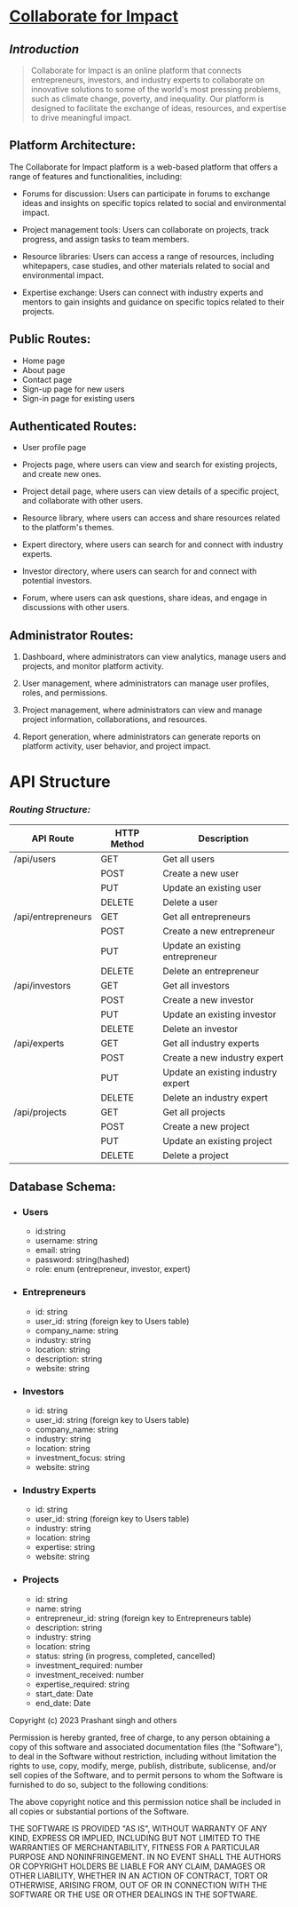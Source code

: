 # <u>Collaborate for Impact</u>

## ***Introduction***

> Collaborate for Impact is an online platform that connects entrepreneurs, investors, and industry experts to collaborate on innovative solutions to some of the world's most pressing problems, such as climate change, poverty, and inequality. Our platform is designed to facilitate the exchange of ideas, resources, and expertise to drive meaningful impact.

## **Platform Architecture:**
The Collaborate for Impact platform is a web-based platform that offers a range of features and functionalities, including:

- Forums for discussion: Users can participate in forums to exchange ideas and insights on specific topics related to social and environmental impact.

- Project management tools: Users can collaborate on projects, track progress, and assign tasks to team members.

- Resource libraries: Users can access a range of resources, including whitepapers, case studies, and other materials related to social and environmental impact.

- Expertise exchange: Users can connect with industry experts and mentors to gain insights and guidance on specific topics related to their projects.

## **Public Routes:**

- Home page
- About page
- Contact page
- Sign-up page for new users
- Sign-in page for existing users

## **Authenticated Routes:**

- User profile page

- Projects page, where users can view and search for existing projects, and create new ones.

- Project detail page, where users can view details of a specific project, and collaborate with other users.

- Resource library, where users can access and share resources related to the platform's themes.

- Expert directory, where users can search for and connect with industry experts.

- Investor directory, where users can search for and connect with potential investors.

- Forum, where users can ask questions, share ideas, and engage in discussions with other users.

## **Administrator Routes:**

1. Dashboard, where administrators can view analytics, manage users and projects, and monitor platform activity.

2. User management, where administrators can manage user profiles, roles, and permissions.

3. Project management, where administrators can view and manage project information, collaborations, and resources.

4. Report generation, where administrators can generate reports on platform activity, user behavior, and project impact.

# **API Structure**

### ***Routing Structure:***


<table class="table table-striped table-bordered">
<thead>
<tr>
<th>API Route</th>
<th>HTTP Method</th>
<th>Description</th>
</tr>
</thead>
<tbody>
<tr>
<td>/api/users</td>
<td>GET</td>
<td>Get all users</td>
</tr>
<tr>
<td></td>
<td>POST</td>
<td>Create a new user</td>
</tr>
<tr>
<td></td>
<td>PUT</td>
<td>Update an existing user</td>
</tr>
<tr>
<td></td>
<td>DELETE</td>
<td>Delete a user</td>
</tr>
<tr>
<td>/api/entrepreneurs</td>
<td>GET</td>
<td>Get all entrepreneurs</td>
</tr>
<tr>
<td></td>
<td>POST</td>
<td>Create a new entrepreneur</td>
</tr>
<tr>
<td></td>
<td>PUT</td>
<td>Update an existing entrepreneur</td>
</tr>
<tr>
<td></td>
<td>DELETE</td>
<td>Delete an entrepreneur</td>
</tr>
<tr>
<td>/api/investors</td>
<td>GET</td>
<td>Get all investors</td>
</tr>
<tr>
<td></td>
<td>POST</td>
<td>Create a new investor</td>
</tr>
<tr>
<td></td>
<td>PUT</td>
<td>Update an existing investor</td>
</tr>
<tr>
<td></td>
<td>DELETE</td>
<td>Delete an investor</td>
</tr>
<tr>
<td>/api/experts</td>
<td>GET</td>
<td>Get all industry experts</td>
</tr>
<tr>
<td></td>
<td>POST</td>
<td>Create a new industry expert</td>
</tr>
<tr>
<td></td>
<td>PUT</td>
<td>Update an existing industry expert</td>
</tr>
<tr>
<td></td>
<td>DELETE</td>
<td>Delete an industry expert</td>
</tr>
<tr>
<td>/api/projects</td>
<td>GET</td>
<td>Get all projects</td>
</tr>
<tr>
<td></td>
<td>POST</td>
<td>Create a new project</td>
</tr>
<tr>
<td></td>
<td>PUT</td>
<td>Update an existing project</td>
</tr>
<tr>
<td></td>
<td>DELETE</td>
<td>Delete a project</td>
</tr>
</tbody>
</table>


## Database Schema:

- ### Users
    - id:string
    - username: string
    - email: string
    - password: string(hashed)
    - role: enum (entrepreneur, investor, expert)

- ### Entrepreneurs

    - id: string
    - user_id: string (foreign key to Users table)
    - company_name: string
    - industry: string
    - location: string
    - description: string
    - website: string
- ### Investors

    - id: string
    - user_id: string (foreign key to Users table)
    - company_name: string
    - industry: string
    - location: string
    - investment_focus: string
    - website: string
- ### Industry Experts

    - id: string
    - user_id: string (foreign key to Users table)
    - industry: string
    - location: string
    - expertise: string
    - website: string
- ### Projects

    - id: string
    - name: string
    - entrepreneur_id: string (foreign key to Entrepreneurs table)
    - description: string
    - industry: string
    - location: string
    - status: string (in progress, completed, cancelled)
    - investment_required: number
    - investment_received: number
    - expertise_required: string
    - start_date: Date
    - end_date: Date





Copyright (c) 2023 Prashant singh and others

Permission is hereby granted, free of charge, to any person obtaining
a copy of this software and associated documentation files (the
"Software"), to deal in the Software without restriction, including
without limitation the rights to use, copy, modify, merge, publish,
distribute, sublicense, and/or sell copies of the Software, and to
permit persons to whom the Software is furnished to do so, subject to
the following conditions:

The above copyright notice and this permission notice shall be
included in all copies or substantial portions of the Software.

THE SOFTWARE IS PROVIDED "AS IS", WITHOUT WARRANTY OF ANY KIND,
EXPRESS OR IMPLIED, INCLUDING BUT NOT LIMITED TO THE WARRANTIES OF
MERCHANTABILITY, FITNESS FOR A PARTICULAR PURPOSE AND
NONINFRINGEMENT. IN NO EVENT SHALL THE AUTHORS OR COPYRIGHT HOLDERS BE
LIABLE FOR ANY CLAIM, DAMAGES OR OTHER LIABILITY, WHETHER IN AN ACTION
OF CONTRACT, TORT OR OTHERWISE, ARISING FROM, OUT OF OR IN CONNECTION
WITH THE SOFTWARE OR THE USE OR OTHER DEALINGS IN THE SOFTWARE.
